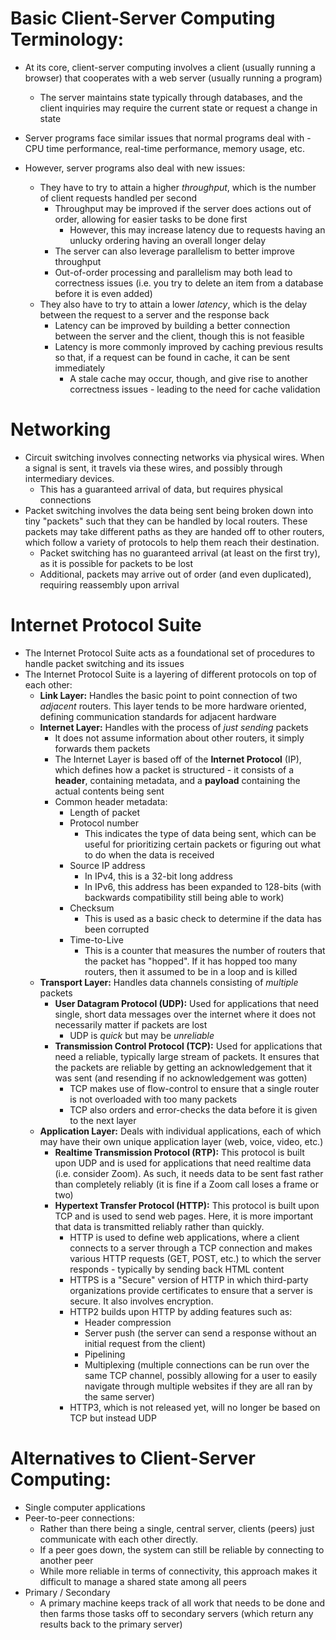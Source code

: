 # Basic Client-Server Computing Terminology:
- At its core, client-server computing involves a client (usually running a browser) that cooperates with a web server (usually running a program)
    - The server maintains state typically through databases, and the client inquiries may require the current state or request a change in state

- Server programs face similar issues that normal programs deal with - CPU time performance, real-time performance, memory usage, etc.
- However, server programs also deal with new issues:
    - They have to try to attain a higher *throughput*, which is the number of client requests handled per second
        - Throughput may be improved if the server does actions out of order, allowing for easier tasks to be done first
            - However, this may increase latency due to requests having an unlucky ordering having an overall longer delay
        - The server can also leverage parallelism to better improve throughput
        - Out-of-order processing and parallelism may both lead to correctness issues (i.e. you try to delete an item from a database before it is even added)
    - They also have to try to attain a lower *latency*, which is the delay between the request to a server and the response back
        - Latency can be improved by building a better connection between the server and the client, though this is not feasible
        - Latency is more commonly improved by caching previous results so that, if a request can be found in cache, it can be sent immediately
            - A stale cache may occur, though, and give rise to another correctness issues - leading to the need for cache validation

# Networking
- Circuit switching involves connecting networks via physical wires. When a signal is sent, it travels via these wires, and possibly through intermediary devices. 
    - This has a guaranteed arrival of data, but requires physical connections
- Packet switching involves the data being sent being broken down into tiny "packets" such that they can be handled by local routers. These packets may take different paths as they are handed off to other routers, which follow a variety of protocols to help them reach their destination. 
    - Packet switching has no guaranteed arrival (at least on the first try), as it is possible for packets to be lost
    - Additional, packets may arrive out of order (and even duplicated), requiring reassembly upon arrival

# Internet Protocol Suite
- The Internet Protocol Suite acts as a foundational set of procedures to handle packet switching and its issues
- The Internet Protocol Suite is a layering of different protocols on top of each other: 
    - **Link Layer:** Handles the basic point to point connection of two *adjacent* routers. This layer tends to be more hardware oriented, defining communication standards for adjacent hardware
    - **Internet Layer:** Handles with the process of *just sending* packets
        - It does not assume information about other routers, it simply forwards them packets
        - The Internet Layer is based off of the **Internet Protocol** (IP), which defines how a packet is structured - it consists of a **header**, containing metadata, and a **payload** containing the actual contents being sent
        - Common header metadata:
            - Length of packet
            - Protocol number 
                - This indicates the type of data being sent, which can be useful for prioritizing certain packets or figuring out what to do when the data is received
            - Source IP address
                - In IPv4, this is a 32-bit long address
                - In IPv6, this address has been expanded to 128-bits (with backwards compatibility still being able to work)
            - Checksum
                - This is used as a basic check to determine if the data has been corrupted
            - Time-to-Live
                - This is a counter that measures the number of routers that the packet has "hopped". If it has hopped too many routers, then it assumed to be in a loop and is killed
    - **Transport Layer:** Handles data channels consisting of *multiple* packets
        - **User Datagram Protocol (UDP):** Used for applications that need single, short data messages over the internet where it does not necessarily matter if packets are lost
            - UDP is *quick* but may be *unreliable*
        - **Transmission Control Protocol (TCP):** Used for applications that need a reliable, typically large stream of packets. It ensures that the packets are reliable by getting an acknowledgement that it was sent (and resending if no acknowledgement was gotten)
            - TCP makes use of flow-control to ensure that a single router is not overloaded with too many packets 
            - TCP also orders and error-checks the data before it is given to the next layer 
    - **Application Layer:** Deals with individual applications, each of which may have their own unique application layer (web, voice, video, etc.)
        - **Realtime Transmission Protocol (RTP):** This protocol is built upon UDP and is used for applications that need realtime data (i.e. consider Zoom). As such, it needs data to be sent fast rather than completely reliably (it is fine if a Zoom call loses a frame or two)
        - **Hypertext Transfer Protocol (HTTP):** This protocol is built upon TCP and is used to send web pages. Here, it is more important that data is transmitted reliably rather than quickly.
            - HTTP is used to define web applications, where a client connects to a server through a TCP connection and makes various HTTP requests (GET, POST, etc.) to which the server responds - typically by sending back HTML content
            - HTTPS is a "Secure" version of HTTP in which third-party organizations provide certificates to ensure that a server is secure. It also involves encryption.
            - HTTP2 builds upon HTTP by adding features such as:
                - Header compression
                - Server push (the server can send a response without an initial request from the client)
                - Pipelining
                - Multiplexing (multiple connections can be run over the same TCP channel, possibly allowing for a user to easily navigate through multiple websites if they are all ran by the same server)
            - HTTP3, which is not released yet, will no longer be based on TCP but instead UDP

# Alternatives to Client-Server Computing:
- Single computer applications
- Peer-to-peer connections:
    - Rather than there being a single, central server, clients (peers) just communicate with each other directly.
    - If a peer goes down, the system can still be reliable by connecting to another peer 
    - While more reliable in terms of connectivity, this approach makes it difficult to manage a shared state among all peers
- Primary / Secondary
    - A primary machine keeps track of all work that needs to be done and then farms those tasks off to secondary servers (which return any results back to the primary server)